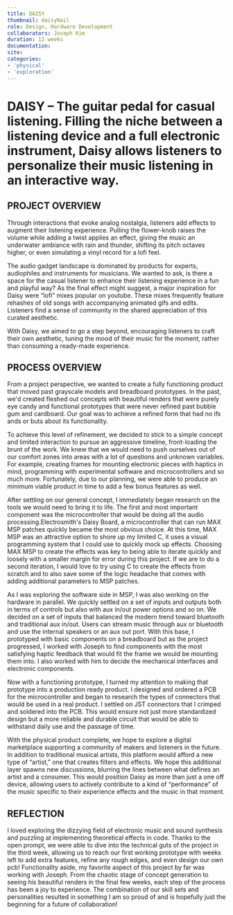 ```yaml
---
title: DAISY
thumbnail: daisyNail
role: Design, Hardware Development
collaborators: Joseph Kim
duration: 12 weeks
documentation:
site:
categories:
- 'physical'
- 'exploration'
---
```


<script>
    import ImageGrid from '$lib/components/article/ImageGrid.svelte'
    import HeroImage from '$lib/components/article/HeroImage.svelte'
    import YoutubeEmbed from '$lib/components/article/YoutubeEmbed.svelte'

    const p = 'daisy/'
    const product = [p + 'gal1', p + 'gal2', p + 'gal3', p + 'gal4', p + 'gal5', p + 'gal6']
    const process = [p + 'construction', p + 'logo', p + 'pcb', p + 'render']

    const hero = p + 'interaction'
    const footer = p + 'Hero2'

    const demo = "mW48x7GRV78"
    const render = "UxG64x8rIbk"
</script>

# DAISY – The guitar pedal for casual listening. Filling the niche between a listening device and a full electronic instrument, Daisy allows listeners to personalize their music listening in an interactive way.

<YoutubeEmbed url={demo} />

## PROJECT OVERVIEW

Through interactions that evoke analog nostalgia, listeners add effects to augment their listening experience. Pulling the flower-knob raises the volume while adding a twist applies an effect, giving the music an underwater ambiance with rain and thunder, shifting its pitch octaves higher, or even simulating a vinyl record for a lofi feel.

The audio gadget landscape is dominated by products for experts, audiophiles and instruments for musicians. We wanted to ask, is there a space for the casual listener to enhance their listening experience in a fun and playful way? As the final effect might suggest, a major inspiration for Daisy were “lofi” mixes popular on youtube. These mixes frequently feature rehashes of old songs with accompanying animated gifs and edits. Listeners find a sense of community in the shared appreciation of this curated aesthetic.

With Daisy, we aimed to go a step beyond, encouraging listeners to craft their own aesthetic, tuning the mood of their music for the moment, rather than consuming a ready-made experience.

<HeroImage link={hero} description="Daisy in Context" />

## PROCESS OVERVIEW

From a project perspective, we wanted to create a fully functioning product that moved past grayscale models and breadboard prototypes. In the past, we'd created fleshed out concepts with beautiful renders that were purely eye candy and functional prototypes that were never refined past bubble gum and cardboard. Our goal was to achieve a refined form that had no ifs ands or buts about its functionality.

<ImageGrid links={product} description="Daisy Product Photos" />

To achieve this level of refinement, we decided to stick to a simple concept and limited interaction to pursue an aggressive timeline, front-loading the brunt of the work. We knew that we would need to push ourselves out of our comfort zones into areas with a lot of questions and unknown variables. For example, creating frames for mounting electronic pieces with haptics in mind, programming with experimental software and microcontrollers and so much more. Fortunately, due to our planning, we were able to produce an minimum viable product in time to add a few bonus features as well.

<ImageGrid links={process} description="Renders, Branding, and Transparent Views" />

After settling on our general concept, I immediately began research on the tools we would need to bring it to life. The first and most important component was the microcontroller that would be doing all the audio processing.Electrosmith's Daisy Board, a microcontroller that can run MAX MSP patches quickly became the most obvious choice. At this time, MAX MSP was an attractive option to shore up my limited C, it uses a visual programming system that I could use to quickly mock up effects. Choosing MAX MSP to create the effects was key to being able to iterate quickly and loosely with a smaller margin for error during this project. If we are to do a second iteration, I would love to try using C to create the effects from scratch and to also save some of the logic headache that comes with adding additional parameters to MSP patches.

<YoutubeEmbed url={render} />

As I was exploring the software side in MSP, I was also working on the hardware in parallel. We quickly settled on a set of inputs and outputs both in terms of controls but also with aux in/out power options and so on. We decided on a set of inputs that balanced the modern trend toward bluetooth and traditional aux in/out. Users can stream music through aux or bluetooth and use the internal speakers or an aux out port. With this base, I prototyped with basic components on a breadboard but as the project progressed, I worked with Joseph to find components with the most satisfying haptic feedback that would fit the frame we would be mounting them into. I also worked with him to decide the mechanical interfaces and electronic components.

Now with a functioning prototype, I turned my attention to making that prototype into a production ready product. I designed and ordered a PCB for the microcontroller and began to research the types of connectors that would be used in a real product. I settled on JST connectors that I crimped and soldered into the PCB. This would ensure not just more standardized design but a more reliable and durable circuit that would be able to withstand daily use and the passage of time.

With the physical product complete, we hope to explore a digital marketplace supporting a community of makers and listeners in the future. In addition to traditional musical artists, this platform would afford a new type of “artist,” one that creates filters and effects. We hope this additional layer spawns new discussions, blurring the lines between what defines an artist and a consumer. This would position Daisy as more than just a one off device, allowing users to actively contribute to a kind of “performance” of the music specific to their experience effects and the music in that moment.

<HeroImage link={footer} description="Daisy on a home console" />

## REFLECTION

I loved exploring the dizzying field of electronic music and sound synthesis and puzzling at implementing theoretical effects in code. Thanks to the open prompt, we were able to dive into the technical guts of the project in the third week, allowing us to reach our first working prototype with weeks left to add extra features, refine any rough edges, and even design our own pcb! Functionality aside, my favorite aspect of this project by far was working with Joseph. From the chaotic stage of concept generation to seeing his beautiful renders in the final few weeks, each step of the process has been a joy to experience. The combination of our skill sets and personalities resulted in something I am so proud of and is hopefully just the beginning for a future of collaboration!